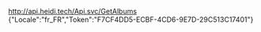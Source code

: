 http://api.heidi.tech/Api.svc/GetAlbums
{"Locale":"fr_FR","Token":"F7CF4DD5-ECBF-4CD6-9E7D-29C513C17401"}